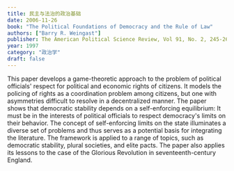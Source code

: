 ```yaml
---
title: 民主与法治的政治基础
date: 2006-11-26
book: "The Political Foundations of Democracy and the Rule of Law"
authors: ["Barry R. Weingast"]
publisher: The American Political Science Review, Vol 91, No. 2, 245-263
year: 1997
category: "政治学"
draft: false
---
```


This paper develops a game-theoretic approach to the problem of political officials' respect for political and economic rights of citizens. It models the policing of rights as a coordination problem among citizens, but one with asymmetries difficult to resolve in a decentralized manner. The paper shows that democratic stability depends on a self-enforcing equilibrium: It must be in the interests of political officials to respect democracy's limits on their behavior. The concept of self-enforcing limits on the state illuminates a diverse set of problems and thus serves as a potential basis for integrating the literature. The framework is applied to a range of topics, such as democratic stability, plural societies, and elite pacts. The paper also applies its lessons to the case of the Glorious Revolution in seventeenth-century England.
